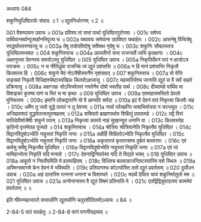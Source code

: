 अध्यायः 084

शकुनियुधिष्ठिरयोः संवादः ॥ 1 ॥ द्यूतनिर्धारणम् ॥ 2 ॥

001	वैशम्पायन उवाच ॥
001a	प्रविश्य तां सभां पार्था युधिष्ठिरपुरोगमाः ।
001c	समेत्य पार्थिवान्सर्वान्पूजार्हानभिपूज्य च ॥
002a	यथावयः समेयाना उपविष्टा यथार्हतः ।
002c	आसनेषु विचित्रेषु स्पर्द्ध्यास्तरणवत्सु च ॥
003a	तेषु तत्रोपविष्टेषु सर्वेष्वथ नृपेषु च ।
003c	शकुनिः सौबलस्तत्र युधिष्ठिरमभाषत ॥
004	शकुनिरुवाच ॥
004a	उपस्तीर्णा सभा राजन्सर्वे त्वयि कृतक्षणाः ।
004c	अक्षानुप्त्वा देवनस्य समयोऽस्तु युधिष्ठिर ॥
005	युधिष्ठिर उवाच ।
005a	निकृतिर्देवनं पापं न क्षात्रोऽत्र पराक्रमः ।
005c	न च नीतिर्ध्रुवा राजन्किं त्वं द्यूतं प्रशंससि ॥
006a	न हि मानं प्रशंसन्ति निकृतौ कितवस्य हि ।
006c	शकुने मैवं नोऽजैषीरमार्गेण नृशंसवत् ॥
007	शकुनिरुवाच ।
007a	यो वेत्ति सङ्ख्यां निकृतौ विधिज्ञश्चेष्टास्वखिन्नः कितवोऽक्षजासु ।
007c	महामतिर्यश्च जानाति द्यूतं स वै सर्वं सहते प्रक्रियासु ॥
008a	अक्षग्लहः सोऽभिभवेत्परं नस्तेनैव दोषो भवतीह पार्थ ।
008c	दीव्यामहे पार्थिव मा विशङ्कां कुरुष्व पाणं च चिरं च मा कृथाः ॥
009	युधिष्ठिर उवाच ।
009a	एवमाहायमसितो देवलो मुनिसत्तमः ।
009c	इमानि लोकद्वाराणि यो वै भ्राम्यति सर्वदा ॥
010a	इदं वै देवनं पापं निकृत्या कितवैः सह ।
010c	धर्मेण तु जयो युद्धे तत्परं न तु देवनम् ॥
011a	नार्या म्लेच्छन्ति भाषाभिर्मायया न चरन्त्युत ।
011c	अजिह्यमशठं युद्धमेतत्सत्पुरुषव्रतम् ॥
012a	शक्तितो ब्राह्मणार्थाय शिक्षितुं प्रयतामहे ।
012c	तद्वै वित्तं मातिदेवीर्माजैषीः शकुने परान् ॥
013a	निकृत्या कामये नाहं सुखान्युत धनानि वा ।
013c	कितवस्येह कृतिनो वृत्तमेतन्न पूज्यते ॥
014	शकुनिरुवाच ।
014a	श्रोत्रियः श्रोत्रियानेति निकृत्यैव युधिष्ठिर ।
014c	विद्वानविदुषोऽभ्येति नाहुस्तां निकृतिं जनाः ॥
015a	अक्षैर्हि शिक्षितोऽभ्येति निकृत्यैव युधिष्ठिर ।
015c	विद्वानविदुषोऽभ्येति नाहुस्तां निकृतिं जनाः ॥
016a	अकृतास्त्रं कृतास्त्रश्च दुर्बलं बलवत्तरः ।
016c	एवं कर्मसु सर्वेषु निकृत्यैव युधिष्ठिर ।
016e	विद्वानविदुषोभ्येति नाहुस्तां निकृतिं जनाः ॥
017a	एवं त्वं मामिहाभ्येत्य निकृतिं यदि मन्यसे ।
017c	देवनाद्विनिवर्तस्व यदि ते विद्यते भयम् ॥
018	युधिष्ठिर उवाच ॥
018a	आहूतो न निवर्तेयमिति मे व्रतमाहितम् ।
018c	विधिश्च बलवान्राजन्दिष्टस्यास्मि वशे स्थितः ॥
019a	अस्मिन्समागमे केन देवनं मे भविष्यति ।
019c	प्रतिपाणश्च कोऽन्योस्ति ततो द्यूतं प्रवर्तताम् ॥
020	दुर्योधन उवाच ।
020a	अहं दातास्मि रत्नानां धनानां च विशाम्पते ।
020c	मदर्थे देविता चायं शकुनिर्मातुलो मम ॥
021	युधिष्ठिर उवाच ॥
021a	अन्येनान्यस्य वै द्यूतं विषमं प्रतिभाति मे ।
021c	एतद्विद्विन्नुपादत्स्व काममेवं प्रवर्तताम् ॥ ॥

इति श्रीमन्महाभारते सभापर्वणि द्यूतपर्वणि चतुरशीतितमोऽध्यायः ॥ 84 ॥

2-84-5 पापं पापहेतुः ॥ 2-84-8 पाणं पणनीयद्रव्यम् ॥
